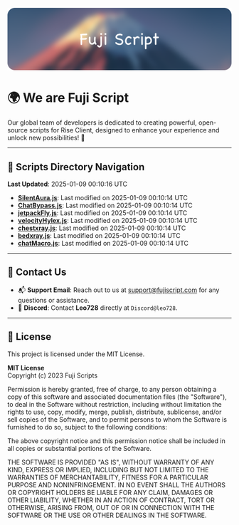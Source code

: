 ![Banner](.github/b.webp)

# 🌍 **We are Fuji Script**

Our global team of developers is dedicated to creating powerful, open-source scripts for Rise Client, designed to enhance your experience and unlock new possibilities! 🌟

---
<!-- SCRIPTS_NAVIGATION_START -->
## 📂 **Scripts Directory Navigation**

**Last Updated**: 2025-01-09 00:10:16 UTC

- **[SilentAura.js](scripts/SilentAura.js)**: Last modified on 2025-01-09 00:10:14 UTC
- **[ChatBypass.js](scripts/ChatBypass.js)**: Last modified on 2025-01-09 00:10:14 UTC
- **[jetpackFly.js](scripts/jetpackFly.js)**: Last modified on 2025-01-09 00:10:14 UTC
- **[velocityHylex.js](scripts/velocityHylex.js)**: Last modified on 2025-01-09 00:10:14 UTC
- **[chestxray.js](scripts/chestxray.js)**: Last modified on 2025-01-09 00:10:14 UTC
- **[bedxray.js](scripts/bedxray.js)**: Last modified on 2025-01-09 00:10:14 UTC
- **[chatMacro.js](scripts/chatMacro.js)**: Last modified on 2025-01-09 00:10:14 UTC

<!-- SCRIPTS_NAVIGATION_END -->

---

## 💬 **Contact Us**  
- 📬 **Support Email**: Reach out to us at [support@fujiscript.com](mailto:support@fujiscript.com) for any questions or assistance.  
- 💬 **Discord**: Contact **Leo728** directly at `Discord@leo728`.

---

## 📜 **License**

This project is licensed under the MIT License.  

**MIT License**  
Copyright (c) 2023 Fuji Scripts  

Permission is hereby granted, free of charge, to any person obtaining a copy of this software and associated documentation files (the "Software"), to deal in the Software without restriction, including without limitation the rights to use, copy, modify, merge, publish, distribute, sublicense, and/or sell copies of the Software, and to permit persons to whom the Software is furnished to do so, subject to the following conditions:  

The above copyright notice and this permission notice shall be included in all copies or substantial portions of the Software.  

THE SOFTWARE IS PROVIDED "AS IS", WITHOUT WARRANTY OF ANY KIND, EXPRESS OR IMPLIED, INCLUDING BUT NOT LIMITED TO THE WARRANTIES OF MERCHANTABILITY, FITNESS FOR A PARTICULAR PURPOSE AND NONINFRINGEMENT. IN NO EVENT SHALL THE AUTHORS OR COPYRIGHT HOLDERS BE LIABLE FOR ANY CLAIM, DAMAGES OR OTHER LIABILITY, WHETHER IN AN ACTION OF CONTRACT, TORT OR OTHERWISE, ARISING FROM, OUT OF OR IN CONNECTION WITH THE SOFTWARE OR THE USE OR OTHER DEALINGS IN THE SOFTWARE.  
